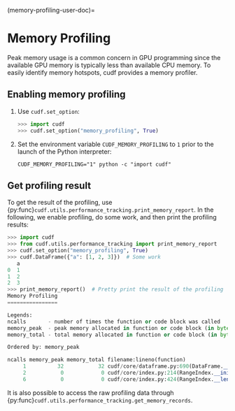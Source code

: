(memory-profiling-user-doc)=

# Memory Profiling


Peak memory usage is a common concern in GPU programming since the available GPU memory is typically less than available CPU memory. To easily identify memory hotspots, cudf provides a memory profiler.

## Enabling memory profiling

1. Use `cudf.set_option`:

    ```python
    >>> import cudf
    >>> cudf.set_option("memory_profiling", True)
    ```

2. Set the environment variable ``CUDF_MEMORY_PROFILING`` to ``1`` prior to the
launch of the Python interpreter:

    ```
    CUDF_MEMORY_PROFILING="1" python -c "import cudf"
    ```

## Get profiling result

To get the result of the profiling, use {py:func}`cudf.utils.performance_tracking.print_memory_report`. In the following, we enable profiling, do some work, and then print the profiling results:

```python
>>> import cudf
>>> from cudf.utils.performance_tracking import print_memory_report
>>> cudf.set_option("memory_profiling", True)
>>> cudf.DataFrame({"a": [1, 2, 3]})  # Some work
   a
0  1
1  2
2  3
>>> print_memory_report()  # Pretty print the result of the profiling
Memory Profiling
================

Legends:
ncalls       - number of times the function or code block was called
memory_peak  - peak memory allocated in function or code block (in bytes)
memory_total - total memory allocated in function or code block (in bytes)

Ordered by: memory_peak

ncalls memory_peak memory_total filename:lineno(function)
     1          32           32 cudf/core/dataframe.py:690(DataFrame.__init__)
     2           0            0 cudf/core/index.py:214(RangeIndex.__init__)
     6           0            0 cudf/core/index.py:424(RangeIndex.__len__)
```

It is also possible to access the raw profiling data through {py:func}`cudf.utils.performance_tracking.get_memory_records`.
